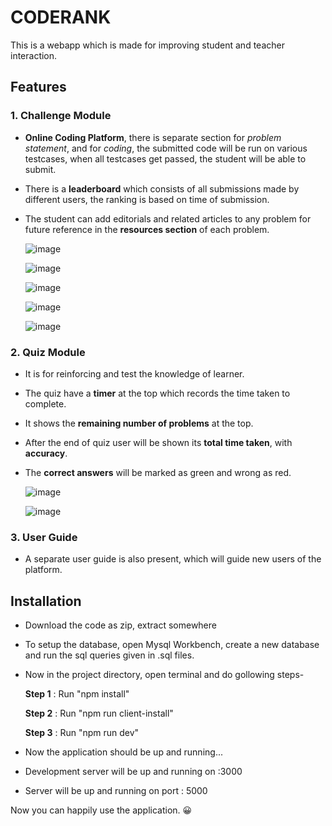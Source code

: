 # CODERANK
This is a webapp which is made for improving student and teacher interaction.
</br>



## Features
### 1. Challenge Module
- **Online Coding Platform**, there is separate section for _problem statement_, and for _coding_, the submitted code will be run on various testcases, when all testcases get passed, the student will be able to submit.
- There is a **leaderboard** which consists of all submissions made by different users, the ranking is based on time of submission.
- The student can add editorials and related articles to any problem for future reference in the **resources section** of each problem.

  ![image](https://user-images.githubusercontent.com/47073403/143762871-4f1a5292-c911-46ae-b6a2-2f099d1aba82.png)
  
  ![image](https://user-images.githubusercontent.com/47073403/143762884-33c2b4c9-fa86-4b2a-aad5-84101895f452.png)
  
  ![image](https://user-images.githubusercontent.com/47073403/143762893-851465a9-b17f-4d32-909c-9b26dd71776e.png)
  
  ![image](https://user-images.githubusercontent.com/47073403/143762903-03598622-d4eb-4857-92c3-ca57d5f26cee.png)
  
  ![image](https://user-images.githubusercontent.com/47073403/143762907-082c4d60-7c58-429a-86e0-675428f63f2d.png)

### 2. Quiz Module
- It is for reinforcing and test the knowledge of learner.
- The quiz have a **timer** at the top which records the time taken to complete.
- It shows the **remaining number of problems** at the top.
- After the end of quiz user will be shown its **total time taken**, with **accuracy**.
- The **correct answers** will be marked as green and wrong as red.
  
  ![image](https://user-images.githubusercontent.com/47073403/143762932-7fbc5ec5-0268-4217-9d12-f09089ec11e7.png)
  
  ![image](https://user-images.githubusercontent.com/47073403/143762941-c027c474-02b4-405e-af85-7a206a97d908.png)
    
### 3. User Guide
- A separate user guide is also present, which will guide new users of the platform.

## Installation
- Download the code as zip, extract somewhere
- To setup the database, open Mysql Workbench, create a new database and run the sql queries given in .sql files.
- Now in the project directory, open terminal and do gollowing steps-
    
    **Step 1** : Run "npm install"
    
    **Step 2** : Run "npm run client-install"
    
    **Step 3** : Run "npm run dev"

- Now the application should be up and running...
- Development server will be up and running on :3000 
- Server will be up and running on port : 5000

Now you can happily use the application. 😀
